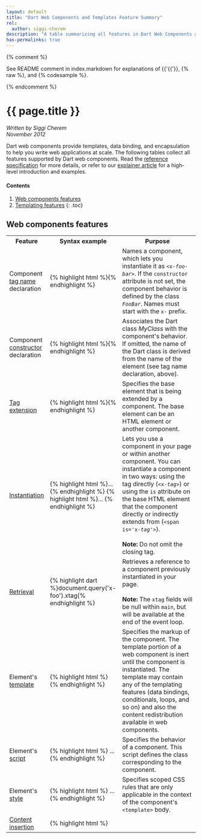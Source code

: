 ```yaml
---
layout: default
title: "Dart Web Components and Templates Feature Summary"
rel:
  author: siggi-cherem
description: "A table summarizing all features in Dart Web Components and Templates."
has-permalinks: true
---
```

{% comment %}

See README comment in index.markdown for explanations of
{{'{{'}}, \{\% raw \%\}, and \{\% codesample \%\}.

{% endcomment %}

# {{ page.title }}

_Written by Siggi Cherem<br />
November 2012_

Dart web components provide templates, data binding, and encapsulation to help
you write web applications at scale. The following tables collect
all features supported by Dart web components. Read the [reference
specification](spec.html) for more details, or refer to our [explainer
article](index.html) for a high-level introduction and examples.

#### Contents
1. [Web components features](#web-components-features)
1. [Templating features](#templating-features)
{: .toc}

## Web components features

<table class="table">
<tbody>
<tr>
  <th width="20%"> Feature </th>
  <th width="35%"> Syntax example </th>
  <th> Purpose </th>
</tr>

<tr><td>
Component
<a href="spec.html#declaration">tag name</a>
declaration
</td><td>
{% highlight html %}<element name='x-foo-bar' ...>{% endhighlight %}
</td><td>
Names a component, which lets you instantiate it as
<code>&lt;x-<em>foo-bar</em>&gt;</code>. If the <code>constructor</code> attribute is not
set, the component behavior is defined by the class
<code><em>FooBar</em></code>. Names must start with the <code>x-</code> prefix.
</td></tr>

<tr><td>
Component
<a href="spec.html#declaration">constructor</a>
declaration
</td><td>
{% highlight html %}<element ... constructor='MyClass'>{% endhighlight %}
</td><td>
Associates the Dart class <em>MyClass</em> with the component's behavior. If
omitted, the name of the Dart class is derived from the name of the element
(see tag name declaration, above).
</td></tr>

<tr><td>
<a href="spec.html#declaration">Tag extension</a>
</td><td>
{% highlight html %}<element ... extends='span'>{% endhighlight %}
</td><td>
Specifies the base element that is being extended by a component. The base
element can be an HTML element or another component.
</td></tr>

<tr><td>
<a href="spec.html#instantiation">Instantiation</a>
</td><td>
{% highlight html %}... <x-tag></x-tag>{% endhighlight %}
{% highlight html %}... <span is='x-tag'></span>{% endhighlight %}
</td><td>
Lets you use a component in your page or within another component.
You can instantiate a component in two ways:
using the tag directly (<code>&lt;x-<em>tag</em>&gt;</code>)
or using the <code>is</code> attribute on the base HTML element
that the component directly or indirectly extends from
(<code>&lt;span is='x-<em>tag</em>'&gt;</code>).
<br>
<br>
<strong>Note:</strong> Do not omit the closing tag.
</td></tr>

<tr><td>
<a href="spec.html#retrieval">Retrieval</a>
</td><td>
{% highlight dart %}document.query('x-foo').xtag{% endhighlight %}
</td><td>
Retrieves a reference to a component previously instantiated in your page.
<br>
<br>
<strong>Note:</strong> The <code>xtag</code> fields will be null within
<code>main</code>, but will be available at the end of the event loop.

</td></tr>

<tr><td>
Element's <a href="spec.html#appearance">template</a>
</td><td>
{% highlight html %}
<element name='x-foo'>
  <template> ... </template>
{% endhighlight %}
</td><td>
Specifies the markup of the component. The template portion of a web component
is inert until the component is instantiated. The template may contain any of
the templating features (data bindings, conditionals, loops, and so on)
and also the content redistribution available in web components.
</td></tr>

<tr><td>
Element's <a href="spec.html#behavior">script</a>
</td><td>
{% highlight html %}
<element name='x-foo'>
  ...
  <script type='application/dart'>...</script>
{% endhighlight %}
</td><td>
Specifies the behavior of a component. This script defines the class
corresponding to the component.
</td></tr>

<tr><td>
Element's <a href="spec.html#appearance">style</a>
</td><td>
{% highlight html %}
<element name='x-foo'>
  ...
  <style> ... </style>
{% endhighlight %}
</td><td>
Specifies scoped CSS rules that are only applicable in the context of the
component's <code>&lt;template></code> body.
</td></tr>

<tr><td>
<a href="spec.html#appearance">Content insertion</a>
</td><td>
{% highlight html %}
<element name='x-foo'>
  <template>
    ...
    <content></content>
{% endhighlight %}
</td><td>
Allows components to have children. When a component has children, those
children go where the <code>&lt;content></code> tags are.
For example, consider this usage:
{% highlight html %}
<x-foo><div>hello</div></x-foo>
{% endhighlight %}
The <code>&lt;div&gt;hello&lt;/div&gt;</code> will be placed within the
element's template where the content tag is specified.
</td></tr>

<tr><td>
Selector in <a href="spec.html#appearance">content insertion</a>
</td><td>
{% highlight html %}
<element name='x-foo'>
  <template>
    ...
    <content select='div'></content>
    <content></content>
{% endhighlight %}
</td><td>
Specifies which subset of a component's children
are distributed in a particular content tag.
For example, consider this usage:
{% highlight html %}
<x-foo><span>one</span><div>two</div></x-foo>
{% endhighlight %}
The <code>&lt;div&gt;two&lt;/div&gt;</code> will be placed at the first
<code>&lt;content&gt;</code> insertion point (where div tags are selected), and
the <code>&lt;span&gt;</code> will be added at the insertion point
of the second content tag.
</td></tr>

<tr><td>
<a href="spec.html#appearance">Base component insertion</a>
</td><td>
{% highlight html %}
<element ... >
  <template>
    ...
    <shadow></shadow>
{% endhighlight %}
</td><td>
Embeds the content of a base component. When a component extends another
component, The <code>&lt;shadow&gt;</code> tag is an insertion point where the
contents of the parent component are added.
</td></tr>

<tr><td>
<a href="spec.html#loading-components">Components inclusion</a>
</td><td>
{% highlight html %}
<html ...>
  <head>
  <link rel="components" href="...">
  </head>
{% endhighlight %}
</td><td>
Imports component definitions
from the URL specified by <code>href</code>.
You can use these components
within the body of the current HTML page
and within components that the current HTML page defines.
</td></tr>
</tbody>
</table>


## Templating features

<table class="table">
<tr>
  <th width="20%"> Feature </th>
  <th width="35%"> Syntax example </th>
  <th> Purpose </th>
</tr>

<tr><td>
<a href="spec.html#binding-in-content">Text node data binding</a>
</td><td>
{% highlight html %}<div>{{'{{'}}exp}}</div>{% endhighlight %}
</td><td>
Injects the value of evaluating <em>exp</em> in the document and watches for
changes. Any time a change to <em>exp</em> is detected, the UI is updated.
Values of the special type SafeHtml (from <a
href="https://github.com/dart-lang/dart-web-components/blob/master/lib/safe_html.dart">package:web_components/safe_html.dart</a>)
are treated in a special manner.
If the value of <em>exp</em> is not SafeHtml,
the contents are converted to a string
and are treated as text (they are escaped as safe HTML).
Otherwise, if the value of <em>exp</em> is a SafeHtml,
the contents are injected directly as an HTML fragment.
</td></tr>

<tr><td>
<a href="spec.html#binding-in-attributes">Attribute data binding</a>
</td><td>
{% highlight html %}<td colspan="{{'{{'}}exp}}"></td>{% endhighlight %}
</td><td>
Binds the value of <em>exp</em> to the value of the attribute. Similar to
binding in text nodes, the expression is watched for changes
and the element
attribute is updated accordingly. The type of the expression is treated
accordingly, so unsafe content is appropriately escaped
as an attribute value.
</td></tr>

<tr><td>
<a href="spec.html#binding-in-attributes">Class attribute data binding</a>
</td><td>
{% highlight html %}<div class="{{'{{'}}Class1}} {{'{{'}}Class2}}"></div>{% endhighlight %}
{% highlight html %}<div class="{{'{{'}}classesAsList}}"></div>{% endhighlight %}
{% highlight html %}<div class="{{'{{'}}classesAsString}}"></div>{% endhighlight %}
</td><td>
Binds the values to a class attribute. Similar
to attribute bindings, except that the system is smart enough
to update the class list
by adding and removing individual classes that change.
If the expression is
null, it means that the class(es) represented by that expression are all
removed.
</td></tr>

<tr><td>
<a href="spec.html#binding-in-attributes">Style attribute data binding</a>
</td><td>
{% highlight html %}<div class="{{'{{'}}exp}}"></div>{% endhighlight %}
</td><td>
Binds the value of <em>exp</em> to the value of a style attribute.
Similar to attribute bindings,
except that <em>exp</em> is expected to be a map
and the system updates the style of the node
by treating the key-value pairs
in <em>exp</em> as CSS property-value pairs.
</td></tr>

<tr><td>
<a href="spec.html#binding-interactive-elements">Two-way data binding</a>
in interactive elements
</td><td>
{% highlight html %}<input type="text"
       bind-value="assignableValue">{% endhighlight %}
{% highlight html %}<textarea bind-value="assignableValue">
</textarea>{% endhighlight %}
{% highlight html %}<input type="checkbox"
       bind-checked="assignableValue">{% endhighlight %}
</td><td>
Directly updates <em>assignableValue</em> with user input. Like data bindings in
attributes, this displays the latest value of the <em>assignableValue</em>
expression in the element.  Additionally, when the element is updated due to UI
interaction, the <em>assignableValue</em> is also updated and kept in sync.
</td></tr>


<tr><td>
<a href="spec.html#conditional-template">Conditional template node</a>
</td><td>
{% highlight html %}
<template instantiate="if exp">
contents
</template>
{% endhighlight %}
</td><td>
Conditionally adds <em>contents</em> if <em>exp</em> evaluates to true. The
contents are added <em>after</em> the template tag
(not as children of the template tag).
To make a conditional
row or cell in a table, use conditional tag attributes instead.
</td></tr>

<tr><td>
<a href="spec.html#conditional-attribute">Conditional tag attribute</a>
</td><td>
{% highlight html %}
<div template instantiate="if exp">
contents
</div>
{% endhighlight %}
{% highlight html %}
<table><tbody>
<tr>
  <td template instantiate="if showCell">
    contents
  </td>
</tr>
</tbody></table>
{% endhighlight %}
</td><td>
Conditionally adds the element to the DOM tree if the expression is true. This
can be used to make rows and cells conditionally visible.
</td></tr>

<tr><td>
<a href="spec.html#iterate-template">Iterating template node</a>
</td><td>
{% highlight html %}
<template iterate="x in exp">
contents
</template>
{% endhighlight %}
</td><td>
Inserts <em>contents</em> for each item in <em>exp</em>
(an iterable collection).
The contents are added <em>after</em> the template tag (not
as children of the tag). To iterate over table rows or cells,
use iterating tag attributes instead.
</td></tr>

<tr><td>
<a href="spec.html#iterate-attribute">Iterating tag attribute</a>
</td><td>
{% highlight html %}
{% raw %}
<table>
<tbody template iterate="x in exp">
  <tr>
    <td>{{x.firstName}}</td>
    <td>{{x.lastName}}</td>
  </tr>
</tbody>
</table>
{% endraw %}
{% endhighlight %}
</td><td>
Expands <em>contents</em> under the element,
once per item in the collection that <em>exp</em> evaluates to.
This can be used to create rows and cells in tables.
</td></tr>

<tr><td>
<a href="spec.html#event-listeners">Inline event listener</a>
</td><td>
{% highlight html %}
<div on-click="myHandler($event)">
contents
</div>
{% endhighlight %}
</td><td>
Binds a UI event to a Dart expression. Whenever the event fires, the associated
expression is executed and watchers are notified about possible changes. The
fired event is stored in the special variable <code>$event</code>, available in
the scope of the Dart expression.
</td></tr>

</tbody></table>
